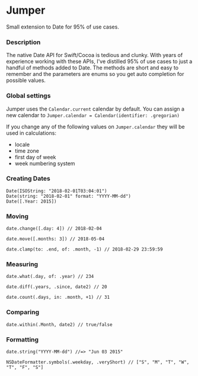 # Jumper

Small extension to Date for 95% of use cases.

### Description

The native Date API for Swift/Cocoa is tedious and clunky. With years of
experience working with these APIs, I've distilled 95% of use cases to just a
handful of methods added to Date. The methods are short and easy to remember
and the parameters are enums so you get auto completion for possible values.


### Global settings

Jumper uses the `Calendar.current` calendar by default. You can assign a new
calendar to `Jumper.calendar = Calendar(identifier: .gregorian)`


If you change any of the following values on `Jumper.calendar` they will be used
in calculations:

- locale
- time zone
- first day of week
- week numbering system

### Creating Dates

    Date(ISOString: "2018-02-01T03:04:01")
    Date(string: "2018-02-01" format: "YYYY-MM-dd")
    Date([.Year: 2015])

### Moving

    date.change([.day: 4]) // 2018-02-04

    date.move([.months: 3]) // 2018-05-04

    date.clamp(to: .end, of: .month, -1) // 2018-02-29 23:59:59

### Measuring

    date.what(.day, of: .year) // 234

    date.diff(.years, .since, date2) // 20

    date.count(.days, in: .month, +1) // 31

### Comparing

    date.within(.Month, date2) // true/false

### Formatting

    date.string("YYYY-MM-dd") //=> "Jun 03 2015"

    NSDateFormatter.symbols(.weekday, .veryShort) // ["S", "M", "T", "W", "T", "F", "S"]